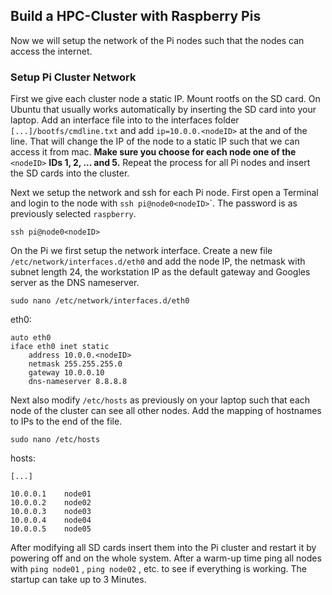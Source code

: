 ## Build a HPC-Cluster with Raspberry Pis

Now we will setup the network of the Pi nodes such that the nodes can access the internet.

### Setup Pi Cluster Network

First we give each cluster node a static IP. Mount rootfs on the SD card. On Ubuntu that usually works automatically by inserting the SD card into your laptop. Add an interface file into to the interfaces folder  `[...]/bootfs/cmdline.txt` and add `ip=10.0.0.<nodeID>` at the and of the line. That will change the IP of the node to a static IP such that we can access it from mac. **Make sure you choose for each node one of the** `<nodeID>` **IDs 1, 2, ... and 5.** Repeat the process for all Pi nodes and insert the SD cards into the cluster.

Next we setup the network and ssh for each Pi node. First open a Terminal and login to the node with `ssh pi@node0<nodeID>`\`. The password is as previously selected `raspberry`.

```shellscript
ssh pi@node0<nodeID>
```

On the Pi we first setup the network interface. Create a new file `/etc/network/interfaces.d/eth0` and add the node IP, the netmask with subnet length 24, the workstation IP as the default gateway and Googles server as the DNS nameserver.

```
sudo nano /etc/network/interfaces.d/eth0
```

eth0:

```shellscript
auto eth0
iface eth0 inet static
	address 10.0.0.<nodeID>
	netmask 255.255.255.0
	gateway 10.0.0.10
	dns-nameserver 8.8.8.8
```

Next also modify `/etc/hosts`  as previously on your laptop such that each node of the cluster can see all other nodes. Add the mapping of hostnames to IPs to the end of the file.

```
sudo nano /etc/hosts
```

hosts:

```
[...]

10.0.0.1	node01
10.0.0.2	node02
10.0.0.3	node03
10.0.0.4	node04
10.0.0.5	node05
```

After modifying all SD cards insert them into the Pi cluster and restart it by powering off and on the whole system. After a warm-up time ping all nodes with `ping node01` ,  `ping node02` , etc. to see if everything is working. The startup can take up to 3 Minutes.

